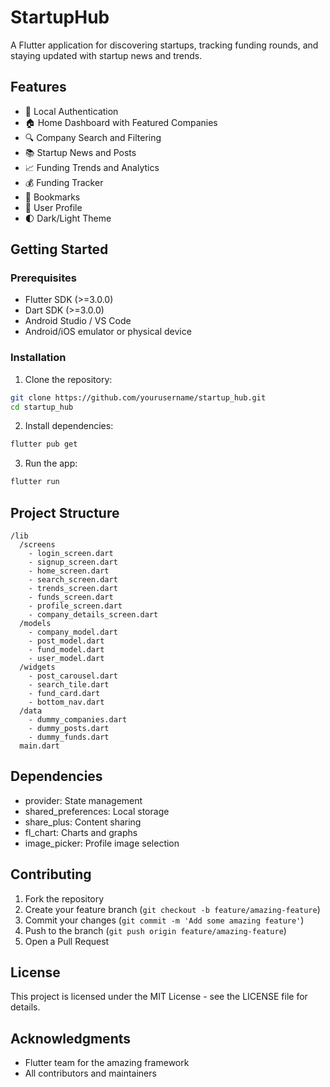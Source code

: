 # StartupHub

A Flutter application for discovering startups, tracking funding rounds, and staying updated with startup news and trends.

## Features

- 🔐 Local Authentication
- 🏠 Home Dashboard with Featured Companies
- 🔍 Company Search and Filtering
- 📚 Startup News and Posts
- 📈 Funding Trends and Analytics
- 💰 Funding Tracker
- 🔖 Bookmarks
- 👤 User Profile
- 🌓 Dark/Light Theme

## Getting Started

### Prerequisites

- Flutter SDK (>=3.0.0)
- Dart SDK (>=3.0.0)
- Android Studio / VS Code
- Android/iOS emulator or physical device

### Installation

1. Clone the repository:
```bash
git clone https://github.com/yourusername/startup_hub.git
cd startup_hub
```

2. Install dependencies:
```bash
flutter pub get
```

3. Run the app:
```bash
flutter run
```

## Project Structure

```
/lib
  /screens
    - login_screen.dart
    - signup_screen.dart
    - home_screen.dart
    - search_screen.dart
    - trends_screen.dart
    - funds_screen.dart
    - profile_screen.dart
    - company_details_screen.dart
  /models
    - company_model.dart
    - post_model.dart
    - fund_model.dart
    - user_model.dart
  /widgets
    - post_carousel.dart
    - search_tile.dart
    - fund_card.dart
    - bottom_nav.dart
  /data
    - dummy_companies.dart
    - dummy_posts.dart
    - dummy_funds.dart
  main.dart
```

## Dependencies

- provider: State management
- shared_preferences: Local storage
- share_plus: Content sharing
- fl_chart: Charts and graphs
- image_picker: Profile image selection

## Contributing

1. Fork the repository
2. Create your feature branch (`git checkout -b feature/amazing-feature`)
3. Commit your changes (`git commit -m 'Add some amazing feature'`)
4. Push to the branch (`git push origin feature/amazing-feature`)
5. Open a Pull Request

## License

This project is licensed under the MIT License - see the LICENSE file for details.

## Acknowledgments

- Flutter team for the amazing framework
- All contributors and maintainers 